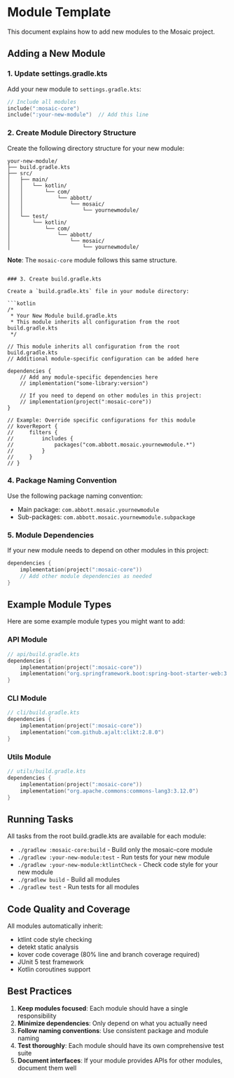 # Module Template

This document explains how to add new modules to the Mosaic project.

## Adding a New Module

### 1. Update settings.gradle.kts

Add your new module to `settings.gradle.kts`:

```kotlin
// Include all modules
include(":mosaic-core")
include(":your-new-module")  // Add this line
```

### 2. Create Module Directory Structure

Create the following directory structure for your new module:

```
your-new-module/
├── build.gradle.kts
├── src/
│   ├── main/
│   │   └── kotlin/
│   │       └── com/
│   │           └── abbott/
│   │               └── mosaic/
│   │                   └── yournewmodule/
│   └── test/
│       └── kotlin/
│           └── com/
│               └── abbott/
│                   └── mosaic/
│                       └── yournewmodule/
```

**Note**: The `mosaic-core` module follows this same structure.
```

### 3. Create build.gradle.kts

Create a `build.gradle.kts` file in your module directory:

```kotlin
/*
 * Your New Module build.gradle.kts
 * This module inherits all configuration from the root build.gradle.kts
 */

// This module inherits all configuration from the root build.gradle.kts
// Additional module-specific configuration can be added here

dependencies {
    // Add any module-specific dependencies here
    // implementation("some-library:version")
    
    // If you need to depend on other modules in this project:
    // implementation(project(":mosaic-core"))
}

// Example: Override specific configurations for this module
// koverReport {
//     filters {
//         includes {
//             packages("com.abbott.mosaic.yournewmodule.*")
//         }
//     }
// }
```

### 4. Package Naming Convention

Use the following package naming convention:
- Main package: `com.abbott.mosaic.yournewmodule`
- Sub-packages: `com.abbott.mosaic.yournewmodule.subpackage`

### 5. Module Dependencies

If your new module needs to depend on other modules in this project:

```kotlin
dependencies {
    implementation(project(":mosaic-core"))
    // Add other module dependencies as needed
}
```

## Example Module Types

Here are some example module types you might want to add:

### API Module
```kotlin
// api/build.gradle.kts
dependencies {
    implementation(project(":mosaic-core"))
    implementation("org.springframework.boot:spring-boot-starter-web:3.2.0")
}
```

### CLI Module
```kotlin
// cli/build.gradle.kts
dependencies {
    implementation(project(":mosaic-core"))
    implementation("com.github.ajalt:clikt:2.8.0")
}
```

### Utils Module
```kotlin
// utils/build.gradle.kts
dependencies {
    implementation(project(":mosaic-core"))
    implementation("org.apache.commons:commons-lang3:3.12.0")
}
```

## Running Tasks

All tasks from the root build.gradle.kts are available for each module:

- `./gradlew :mosaic-core:build` - Build only the mosaic-core module
- `./gradlew :your-new-module:test` - Run tests for your new module
- `./gradlew :your-new-module:ktlintCheck` - Check code style for your new module
- `./gradlew build` - Build all modules
- `./gradlew test` - Run tests for all modules

## Code Quality and Coverage

All modules automatically inherit:
- ktlint code style checking
- detekt static analysis
- kover code coverage (80% line and branch coverage required)
- JUnit 5 test framework
- Kotlin coroutines support

## Best Practices

1. **Keep modules focused**: Each module should have a single responsibility
2. **Minimize dependencies**: Only depend on what you actually need
3. **Follow naming conventions**: Use consistent package and module naming
4. **Test thoroughly**: Each module should have its own comprehensive test suite
5. **Document interfaces**: If your module provides APIs for other modules, document them well

